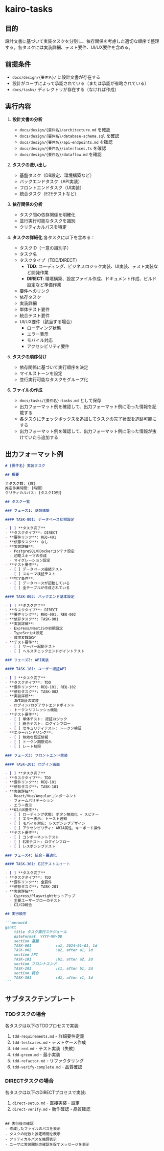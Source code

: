 # kairo-tasks

## 目的
設計文書に基づいて実装タスクを分割し、依存関係を考慮した適切な順序で整理する。各タスクには実装詳細、テスト要件、UI/UX要件を含める。

## 前提条件
- `docs/design/{要件名}/` に設計文書が存在する
- 設計がユーザによって承認されている（または承認が省略されている）
- `docs/tasks/` ディレクトリが存在する（なければ作成）

## 実行内容

1. **設計文書の分析**
   - `docs/design/{要件名}/architecture.md` を確認
   - `docs/design/{要件名}/database-schema.sql` を確認
   - `docs/design/{要件名}/api-endpoints.md` を確認
   - `docs/design/{要件名}/interfaces.ts` を確認
   - `docs/design/{要件名}/dataflow.md` を確認

2. **タスクの洗い出し**
   - 基盤タスク（DB設定、環境構築など）
   - バックエンドタスク（API実装）
   - フロントエンドタスク（UI実装）
   - 統合タスク（E2Eテストなど）

3. **依存関係の分析**
   - タスク間の依存関係を明確化
   - 並行実行可能なタスクを識別
   - クリティカルパスを特定

4. **タスクの詳細化**
   各タスクに以下を含める：
   - タスクID（一意の識別子）
   - タスク名
   - タスクタイプ（TDD/DIRECT）
     - **TDD**: コーディング、ビジネスロジック実装、UI実装、テスト実装など開発作業
     - **DIRECT**: 環境構築、設定ファイル作成、ドキュメント作成、ビルド設定など準備作業
   - 要件へのリンク
   - 依存タスク
   - 実装詳細
   - 単体テスト要件
   - 統合テスト要件
   - UI/UX要件（該当する場合）
     - ローディング状態
     - エラー表示
     - モバイル対応
     - アクセシビリティ要件

5. **タスクの順序付け**
   - 依存関係に基づいて実行順序を決定
   - マイルストーンを設定
   - 並行実行可能なタスクをグループ化

6. **ファイルの作成**
   - `docs/tasks/{要件名}-tasks.md` として保存
   - 出力フォーマット例を確認して、出力フォーマット例に沿った情報を記載する
   - 各タスクにチェックボックスを追加してタスクの完了状況を追跡可能にする
   - 出力フォーマット例を確認して、出力フォーマット例に沿った情報が抜けていたら追加する
    

## 出力フォーマット例

````markdown
# {要件名} 実装タスク

## 概要

全タスク数: {数}
推定作業時間: {時間}
クリティカルパス: {タスクID列}

## タスク一覧

### フェーズ1: 基盤構築

#### TASK-001: データベース初期設定

- [ ] **タスク完了**
- **タスクタイプ**: DIRECT
- **要件リンク**: REQ-401
- **依存タスク**: なし
- **実装詳細**:
  - PostgreSQLのDockerコンテナ設定
  - 初期スキーマの作成
  - マイグレーション設定
- **テスト要件**:
  - [ ] データベース接続テスト
  - [ ] スキーマ検証テスト
- **完了条件**:
  - [ ] データベースが起動している
  - [ ] 全テーブルが作成されている

#### TASK-002: バックエンド基本設定

- [ ] **タスク完了**
- **タスクタイプ**: DIRECT
- **要件リンク**: REQ-001, REQ-002
- **依存タスク**: TASK-001
- **実装詳細**:
  - Express/NestJSの初期設定
  - TypeScript設定
  - 環境変数設定
- **テスト要件**:
  - [ ] サーバー起動テスト
  - [ ] ヘルスチェックエンドポイントテスト

### フェーズ2: API実装

#### TASK-101: ユーザー認証API

- [ ] **タスク完了**
- **タスクタイプ**: TDD
- **要件リンク**: REQ-101, REQ-102
- **依存タスク**: TASK-002
- **実装詳細**:
  - JWT認証の実装
  - ログイン/ログアウトエンドポイント
  - トークンリフレッシュ機能
- **テスト要件**:
  - [ ] 単体テスト: 認証ロジック
  - [ ] 統合テスト: ログインフロー
  - [ ] セキュリティテスト: トークン検証
- **エラーハンドリング**:
  - [ ] 無効な認証情報
  - [ ] トークン期限切れ
  - [ ] レート制限

### フェーズ3: フロントエンド実装

#### TASK-201: ログイン画面

- [ ] **タスク完了**
- **タスクタイプ**: TDD
- **要件リンク**: REQ-101
- **依存タスク**: TASK-101
- **実装詳細**:
  - React/Vue/Angularコンポーネント
  - フォームバリデーション
  - エラー表示
- **UI/UX要件**:
  - [ ] ローディング状態: ボタン無効化 + スピナー
  - [ ] エラー表示: トースト通知
  - [ ] モバイル対応: レスポンシブデザイン
  - [ ] アクセシビリティ: ARIA属性、キーボード操作
- **テスト要件**:
  - [ ] コンポーネントテスト
  - [ ] E2Eテスト: ログインフロー
  - [ ] レスポンシブテスト

### フェーズ4: 統合・最適化

#### TASK-301: E2Eテストスイート

- [ ] **タスク完了**
- **タスクタイプ**: TDD
- **要件リンク**: 全要件
- **依存タスク**: TASK-201
- **実装詳細**:
  - Cypress/Playwrightセットアップ
  - 主要ユーザーフローのテスト
  - CI/CD統合

## 実行順序

```mermaid
gantt
    title タスク実行スケジュール
    dateFormat  YYYY-MM-DD
    section 基盤
    TASK-001           :a1, 2024-01-01, 1d
    TASK-002           :a2, after a1, 1d
    section API
    TASK-101           :b1, after a2, 2d
    section フロントエンド
    TASK-201           :c1, after b1, 2d
    section 統合
    TASK-301           :d1, after c1, 1d
```
````

## サブタスクテンプレート

### TDDタスクの場合

各タスクは以下のTDDプロセスで実装:

1. `tdd-requirements.md` - 詳細要件定義
2. `tdd-testcases.md` - テストケース作成
3. `tdd-red.md` - テスト実装（失敗）
4. `tdd-green.md` - 最小実装
5. `tdd-refactor.md` - リファクタリング
6. `tdd-verify-complete.md` - 品質確認

### DIRECTタスクの場合

各タスクは以下のDIRECTプロセスで実装:

1. `direct-setup.md` - 直接実装・設定
2. `direct-verify.md` - 動作確認・品質確認

```

## 実行後の確認
- 作成したファイルのパスを表示
- タスクの総数と推定時間を表示
- クリティカルパスを強調表示
- ユーザに実装開始の確認を促すメッセージを表示
```

 
